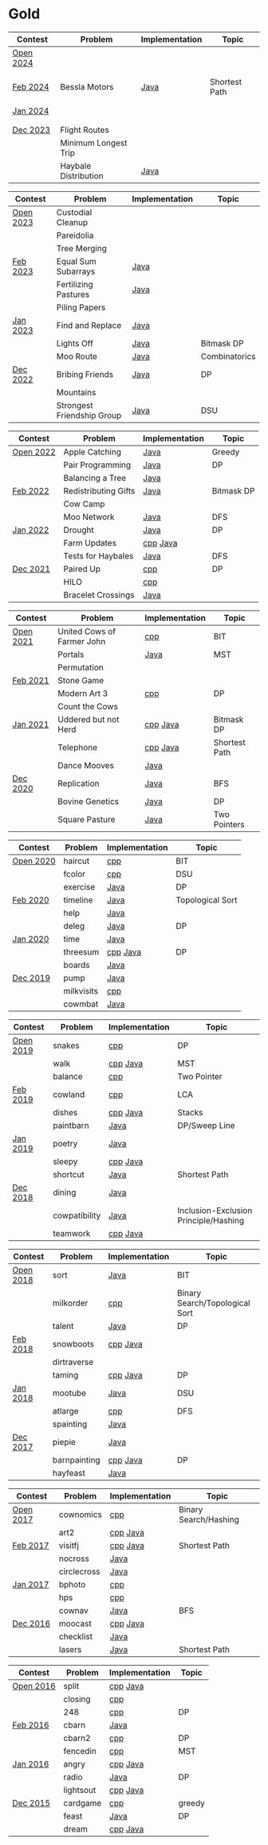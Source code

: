 # Gold
| Contest                                                    | Problem | Implementation | Topic |
|------------------------------------------------------------|---------|----------------|-------|
| [Open 2024](http://usaco.org/index.php?page=open24results) |  |  |  | 
|                                                            |  |  |  |
|                                                            |  |  |  |
| [Feb 2024](http://usaco.org/index.php?page=feb24results)   | Bessla Motors | [Java][besslamotors.java] | Shortest Path |
|                                                            |  |  |  |
|                                                            |  |  |  |
| [Jan 2024](http://usaco.org/index.php?page=jan24results)   |  |  |  |
|                                                            |  |  |  |
|                                                            |  |  |  |
| [Dec 2023](http://usaco.org/index.php?page=dec23results)   | Flight Routes |  |  |
|                                                            | Minimum Longest Trip |  |  |
|                                                            | Haybale Distribution | [Java][haybaledistribution.java] |  |

[besslamotors.java]: 2023-2024/Feb%202024/Gold/besslamotors.java
[haybaledistribution.java]: 2023-2024/Dec%202023/Gold/haybaledistribution.java



| Contest                                                    | Problem | Implementation | Topic |
|------------------------------------------------------------|---------|----------------|-------|
| [Open 2023](http://usaco.org/index.php?page=open23results) | Custodial Cleanup |  |  | 
|                                                            | Pareidolia |  |  |
|                                                            | Tree Merging |  |  |
| [Feb 2023](http://usaco.org/index.php?page=feb23results)   | Equal Sum Subarrays | [Java][subarrays.java] | |
|                                                            | Fertilizing Pastures | [Java][fertilizingpastures.java] |  |
|                                                            | Piling Papers |
| [Jan 2023](http://usaco.org/index.php?page=jan23results)   | Find and Replace | [Java][findreplace.java] |  |
|                                                            | Lights Off | [Java][lightsoff.java] | Bitmask DP |
|                                                            | Moo Route | [Java][mooroute.java] | Combinatorics |
| [Dec 2022](http://usaco.org/index.php?page=dec22results)   | Bribing Friends | [Java][bribing.java] | DP |
|                                                            | Mountains |  | |
|                                                            | Strongest Friendship Group | [Java][friendship.java] | DSU |


[subarrays.java]: 2022-2023/Feb%202023/Gold/subarrays.java
[fertilizingpastures.java]: 2022-2023/Feb%202023/Gold/fertilizingpastures.java
[findreplace.java]: 2022-2023/Jan%202023/Gold/findreplace.java
[lightsoff.java]: 2022-2023/Jan%202023/Gold/lightsoff.java
[mooroute.java]: 2022-2023/Jan%202023/Gold/mooroute.java
[bribing.java]: 2022-2023/Dec%202022/Gold/bribing.java
[friendship.java]: 2022-2023/Dec%202022/Gold/friendship.java



| Contest                                                    | Problem | Implementation | Topic |
|------------------------------------------------------------|---------|----------------|-------|
| [Open 2022](http://usaco.org/index.php?page=open22results) | Apple Catching | [Java][applecatching.java] | Greedy | 
|                                                            | Pair Programming | [Java][pairprogramming.java] | DP |
|                                                            | Balancing a Tree | [Java][balancingtree.java] | 
| [Feb 2022](http://usaco.org/index.php?page=feb22results)   | Redistributing Gifts | [Java][redistributing.java] | Bitmask DP |
|                                                            | Cow Camp |  |  |
|                                                            | Moo Network | [Java][moonetwork.java] | DFS |
| [Jan 2022](http://usaco.org/index.php?page=jan22results)   | Drought | [Java][drought.java] | DP |
|                                                            | Farm Updates | [cpp][farmupdates.cpp] [Java][farmupdates.java] |  |
|                                                            | Tests for Haybales | [Java][tests.java] | DFS |
| [Dec 2021](http://usaco.org/index.php?page=dec21results)   | Paired Up | [cpp][pairedup.cpp] | DP |
|                                                            | HILO | [cpp][hilo.cpp] | |
|                                                            | Bracelet Crossings | [Java][braceletcrossings.java] |

[applecatching.java]: 2021-2022/Open%202022/Gold/applecatching.java
[pairprogramming.java]: 2021-2022/Open%202022/Gold/pairprogramming.java
[balancingtree.java]: 2021-2022/Open%202022/Gold/balancingtree.java
[redistributing.java]: 2021-2022/Feb%202022/Gold/redistributing.java
[moonetwork.java]: 2021-2022/Feb%202022/Gold/moonetwork.java
[drought.java]: 2021-2022/Jan%202022/Gold/drought.java
[farmupdates.cpp]: 2021-2022/Jan%202022/Gold/farmupdates.cpp
[farmupdates.java]: 2021-2022/Jan%202022/Gold/farmupdates.java
[tests.java]: 2021-2022/Jan%202022/Gold/tests.java
[pairedup.cpp]: 2021-2022/Dec%202021/Gold/pairedup.cpp
[hilo.cpp]: 2021-2022/Dec%202021/Gold/hilo.cpp
[braceletcrossings.java]: 2021-2022/Dec%202021/Gold/braceletcrossings.java


| Contest                                                    | Problem | Implementation | Topic |
|------------------------------------------------------------|---------|----------------|-------|
| [Open 2021](http://usaco.org/index.php?page=open21results) | United Cows of Farmer John | [cpp][united.cpp] | BIT | 
|                                                            | Portals | [Java][portals.java] | MST |
|                                                            | Permutation |
| [Feb 2021](http://usaco.org/index.php?page=feb21results)   | Stone Game |  
|                                                            | Modern Art 3 | [cpp][art3.cpp] | DP |
|                                                            | Count the Cows |
| [Jan 2021](http://usaco.org/index.php?page=jan21results)   | Uddered but not Herd | [cpp][uddered.cpp] [Java][uddered.java] | Bitmask DP |
|                                                            | Telephone | [cpp][telephone.cpp] [Java][telephone.java] | Shortest Path |
|                                                            | Dance Mooves | [Java][dancemooves.java] | 
| [Dec 2020](http://usaco.org/index.php?page=dec20results)   | Replication | [Java][replication.java] | BFS |
|                                                            | Bovine Genetics | [Java][bovgenetics.java] | DP |
|                                                            | Square Pasture | [Java][squarepasture.java] | Two Pointers |

[united.cpp]: 2020-2021/Open%202021/Gold/united.cpp
[portals.java]: 2020-2021/Open%202021/Gold/portals.java
[art3.cpp]: 2020-2021/Feb%202021/Gold/art3.cpp
[uddered.cpp]: 2020-2021/Jan%202021/Gold/uddered.cpp
[uddered.java]: 2020-2021/Jan%202021/Gold/uddered.java
[telephone.java]: 2020-2021/Jan%202021/Gold/telephone.java
[telephone.cpp]: 2020-2021/Jan%202021/Gold/telephone.cpp
[dancemooves.java]: 2020-2021/Jan%202021/Gold/dancemooves.java
[replication.java]: 2020-2021/Dec%202020/Gold/replication.java
[bovgenetics.java]: 2020-2021/Dec%202020/Gold/bovgenetics.java
[squarepasture.java]: 2020-2021/Dec%202020/Gold/squarepasture.java


| Contest                                                    | Problem | Implementation | Topic |
|------------------------------------------------------------|---------|----------------|-------|
| [Open 2020](http://usaco.org/index.php?page=open20results) | haircut | [cpp][haircut.cpp] | BIT |
|                                                            | fcolor | [cpp][fcolor.cpp] | DSU |
|                                                            | exercise | [Java][exercise.java] | DP |
| [Feb 2020](http://usaco.org/index.php?page=feb20results)   | timeline | [Java][timeline.java] | Topological Sort |
|                                                            | help | [Java][help.java] |
|                                                            | deleg | [Java][deleg.java] | DP |
| [Jan 2020](http://usaco.org/index.php?page=jan20results)   | time | [Java][time.java] |
|                                                            | threesum | [cpp][threesum.cpp] [Java][threesum.java] | DP |
|                                                            | boards | [Java][boards.java] |
| [Dec 2019](http://usaco.org/index.php?page=dec19results)   | pump | [Java][pump.java] |
|                                                            | milkvisits | [cpp][milkvisits.cpp] | 
|                                                            | cowmbat | [Java][cowmbat.java] |

[haircut.cpp]: 2019-2020/Open%202020/Gold/haircut.cpp
[fcolor.cpp]: 2019-2020/Open%202020/Gold/fcolor.cpp
[exercise.java]: 2019-2020/Open%202020/Gold/exercise.java
[timeline.java]: 2019-2020/Feb%202020/Gold/timeline.java
[help.java]: 2019-2020/Jan%202020/Gold/help.java
[deleg.java]: 2019-2020/Jan%202020/Gold/deleg.java
[time.java]: 2019-2020/Jan%202020/Gold/time.java
[threesum.cpp]: 2019-2020/Jan%202020/Gold/threesum.cpp
[threesum.java]: 2019-2020/Jan%202020/Gold/threesum.java
[boards.java]: 2019-2020/Jan%202020/Gold/boards.java
[pump.java]: 2019-2020/Dec%202019/Gold/pump.java
[milkvisits.cpp]: 2019-2020/Dec%202019/Gold/milkvisits.cpp
[cowmbat.java]: 2019-2020/Dec%202019/Gold/cowmbat.java


| Contest                                                    | Problem | Implementation | Topic |
|------------------------------------------------------------|---------|----------------|-------|
| [Open 2019](http://usaco.org/index.php?page=open19results) | snakes | [cpp][snakes.cpp] | DP |
|                                                            | walk | [cpp][walk.cpp] [Java][walk.java] | MST |
|                                                            | balance | [cpp][balance.cpp] | Two Pointer |
| [Feb 2019](http://usaco.org/index.php?page=feb19results)   | cowland | [cpp][cowland.cpp] | LCA |
|                                                            | dishes | [cpp][dishes.cpp] [Java][dishes.java] | Stacks |
|                                                            | paintbarn | [Java][paintbarn.java] | DP/Sweep Line |
| [Jan 2019](http://usaco.org/index.php?page=jan19results)   | poetry | [Java][poetry.java] |
|                                                            | sleepy | [cpp][sleepy.cpp] [Java][sleepy.java] |
|                                                            | shortcut | [Java][shortcut.java] | Shortest Path |
| [Dec 2018](http://usaco.org/index.php?page=dec18results)   | dining | [Java][dining.java] |
|                                                            | cowpatibility | [Java][cowpatibility.java] | Inclusion-Exclusion Principle/Hashing |
|                                                            | teamwork | [cpp][teamwork.cpp] [Java][teamwork.java] |

[snakes.cpp]: 2018-2019/Open%202019/Gold/snakes.cpp
[walk.cpp]: 2018-2019/Open%202019/Gold/walk.cpp
[balance.cpp]: 2018-2019/Open%202019/Gold/balance.cpp
[walk.java]: 2018-2019/Open%202019/Gold/walk.java
[cowland.cpp]: 2018-2019/Feb%202019/Gold/cowland.cpp
[dishes.cpp]: 2018-2019/Feb%202019/Gold/dishes.cpp
[dishes.java]: 2018-2019/Feb%202019/Gold/dishes.java
[paintbarn.java]: 2018-2019/Feb%202019/Gold/paintbarn.java
[poetry.java]: 2018-2019/Jan%202019/Gold/poetry.java
[sleepy.cpp]: 2018-2019/Jan%202019/Gold/sleepy.cpp
[sleepy.java]: 2018-2019/Jan%202019/Gold/sleepy.java
[shortcut.java]: 2018-2019/Jan%202019/Gold/shortcut.java
[dining.java]: 2018-2019/Dec%202018/Gold/dining.java
[cowpatibility.java]: 2018-2019/Dec%202018/Gold/cowpatibility.java
[teamwork.cpp]: 2018-2019/Dec%202018/Gold/teamwork.cpp
[teamwork.java]: 2018-2019/Dec%202018/Gold/teamwork.java


| Contest                                                    | Problem | Implementation | Topic |
|------------------------------------------------------------|---------|----------------|-------|
| [Open 2018](http://usaco.org/index.php?page=open18results) | sort | [Java][sort.java] | BIT | 
|                                                            | milkorder | [cpp][milkorder.cpp] | Binary Search/Topological Sort |
|                                                            | talent | [Java][talent.java] | DP | 
| [Feb 2018](http://usaco.org/index.php?page=feb18results)   | snowboots | [cpp][snowboots.cpp] [Java][snowboots.java] |
|                                                            | dirtraverse | 
|                                                            | taming | [cpp][taming.java] [Java][taming.java] | DP |
| [Jan 2018](http://usaco.org/index.php?page=jan18results)   | mootube | [Java][mootube.java] | DSU |
|                                                            | atlarge | [cpp][atlarge.cpp] | DFS |
|                                                            | spainting | [Java][spainting.java] |
| [Dec 2017](http://usaco.org/index.php?page=dec17results)   | piepie | [Java][piepie.java] |
|                                                            | barnpainting | [cpp][barnpainting.cpp] [Java][barnpainting.java] | DP |
|                                                            | hayfeast | [Java][hayfeast.java] |

[sort.java]: 2017-2018/Open%202018/Gold/sort.cpp
[milkorder.cpp]: 2017-2018/Open%202018/Gold/milkorder.cpp
[talent.java]: 2017-2018/Open%202018/Gold/talent.java
[snowboots.cpp]: 2017-2018/Feb%202018/Gold/snowboots.cpp
[snowboots.java]: 2017-2018/Feb%202018/Gold/snowboots.java
[taming.cpp]: 2017-2018/Feb%202018/Gold/taming.cpp
[taming.java]: 2017-2018/Feb%202018/Gold/taming.java
[mootube.java]: 2017-2018/Jan%202018/Gold/mootube.java
[atlarge.cpp]: 2017-2018/Jan%202018/Gold/atlarge.cpp
[spainting.java]: 2017-2018/Jan%202018/Gold/spainting.java
[piepie.java]: 2017-2018/Dec%202017/Gold/piepie.java
[barnpainting.cpp]: 2017-2018/Dec%202017/Gold/barnpainting.cpp
[barnpainting.java]: 2017-2018/Dec%202017/Gold/barnpainting.java
[hayfeast.java]: 2017-2018/Dec%202017/Gold/hayfeast.java


| Contest                                                    | Problem | Implementation | Topic |
|------------------------------------------------------------|---------|----------------|-------|
| [Open 2017](http://usaco.org/index.php?page=open17results) | cownomics | [cpp][cownomics.cpp] | Binary Search/Hashing |
|                                                            | art2 | [cpp][art2.cpp] [Java][art2.java] |
| [Feb 2017](http://usaco.org/index.php?page=feb17results)   | visitfj | [cpp][visitfj.cpp] [Java][visitfj.java] | Shortest Path |
|                                                            | nocross | [Java][nocross.java]
|                                                            | circlecross | [Java][circlecross.java]
| [Jan 2017](http://usaco.org/index.php?page=jan17results)   | bphoto | [cpp][bphoto.cpp] | 
|                                                            | hps | [cpp][hps.cpp] | 
|                                                            | cownav | [Java][cownav.java] | BFS |
| [Dec 2016](http://usaco.org/index.php?page=dec16results)   | moocast | [cpp][moocast.cpp] [Java][moocast.java] |
|                                                            | checklist | [Java][checklist.java] | 
|                                                            | lasers | [Java][lasers.java] | Shortest Path |


[cownomics.cpp]: 2016-2017/Open%202017/Gold/cownomics.cpp
[art2.cpp]: 2016-2017/Open%202017/Gold/art2.cpp
[art2.java]: 2016-2017/Open%202017/Gold/art2.java
[visitfj.cpp]: 2016-2017/Feb%202017/Gold/visitfj.cpp
[visitfj.java]: 2016-2017/Feb%202017/Gold/visitfj.java 
[nocross.java]: 2016-2017/Feb%202017/Gold/nocross.java
[circlecross.java]: 2016-2017/Feb%202017/Gold/circlecross.java
[bphoto.cpp]: 2016-2017/Jan%202017/Gold/bphoto.cpp
[hps.cpp]: 2016-2017/Jan%202017/Gold/hps.cpp
[cownav.java]: 2016-2017/Jan%202017/Gold/cownav.java
[moocast.cpp]: 2016-2017/Dec%202016/Gold/moocast.cpp
[moocast.java]: 2016-2017/Dec%202016/Gold/moocast.java
[checklist.java]: 2016-2017/Dec%202016/Gold/checklist.java
[lasers.java]: 2016-2017/Dec%202016/Gold/lasers.java


| Contest                                                    | Problem | Implementation | Topic |
|------------------------------------------------------------|---------|----------------|-------|
| [Open 2016](http://usaco.org/index.php?page=open16results) | split | [cpp][split.cpp] [Java][split.java] | 
|                                                            | closing | [cpp][closing.cpp] |
|                                                            | 248 | [cpp][248.cpp] | DP |
| [Feb 2016](http://usaco.org/index.php?page=feb16results)   | cbarn | [Java][cbarn.java] | 
|                                                            | cbarn2 | [cpp][cbarn2.cpp] | DP |
|                                                            | fencedin | [cpp][fencedin.cpp] | MST |
| [Jan 2016](http://usaco.org/index.php?page=jan16results)   | angry | [cpp][angry.cpp] [Java][angry.java]
|                                                            | radio | [Java][radio.java] | DP |
|                                                            | lightsout | [cpp][lightsout.cpp] [Java][lightsout.java]
| [Dec 2015](http://usaco.org/index.php?page=dec15results)   | cardgame | [cpp][cardgame.cpp] | greedy |
|                                                            | feast | [Java][feast.java] | DP |
|                                                            | dream | [cpp][dream.cpp] [Java][dream.java] | 

[split.cpp]: 2015-2016/Open%202016/Gold/split.cpp
[split.java]: 2015-2016/Open%202016/Gold/split.java
[closing.cpp]: 2015-2016/Open%202016/Gold/closing.cpp
[248.cpp]: 2015-2016/Open%202016/Gold/248.cpp
[cbarn.java]: 2015-2016/Feb%202016/Gold/cbarn.java
[cbarn2.cpp]: 2015-2016/Feb%202016/Gold/cbarn2.cpp
[fencedin.cpp]: 2015-2016/Feb%202016/Gold/fencedin.cpp
[angry.cpp]: 2015-2016/Jan%202016/Gold/angry.cpp
[angry.java]: 2015-2016/Jan%202016/Gold/angry.java
[radio.java]: 2015-2016/Jan%202016/Gold/radio.java
[lightsout.cpp]: 2015-2016/Jan%202016/Gold/lightsout.cpp
[lightsout.java]: 2015-2016/Jan%202016/Gold/lightsout.java
[cardgame.cpp]: 2015-2016/Dec%202015/Gold/cardgame.cpp
[feast.java]: 2015-2016/Dec%202015/Gold/feast.java
[dream.cpp]: 2015-2016/Dec%202015/Gold/dream.cpp
[dream.java]: 2015-2016/Dec%202015/Gold/dream.java
